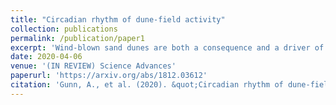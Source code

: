 ```yaml
---
title: "Circadian rhythm of dune-field activity"
collection: publications
permalink: /publication/paper1
excerpt: 'Wind-blown sand dunes are both a consequence and a driver of climate dynamics; they arise under persistently dry and windy conditions, and are sometimes a source for airborne dust. Dune fields experience extreme daily changes in temperature, yet the role of atmospheric stability in driving sand transport and dust emission has not been established. Here we report on an unprecedented multi-scale field experiment at the White Sands Dune Field (New Mexico, USA), where we demonstrate that a daily rhythm of sand and dust transport arises from non-equilibrium atmospheric boundary layer convection. A global analysis of 45 dune fields confirms the connection between surface wind speed and diurnal temperature cycles, revealing an unrecognized climate feedback that may contribute to the growth of deserts on Earth and dune activity on Mars.'
date: 2020-04-06
venue: '(IN REVIEW) Science Advances'
paperurl: 'https://arxiv.org/abs/1812.03612'
citation: 'Gunn, A., et al. (2020). &quot;Circadian rhythm of dune-field activity.&quot; <i>arxiv:1812.03612</i>.'
---
```

